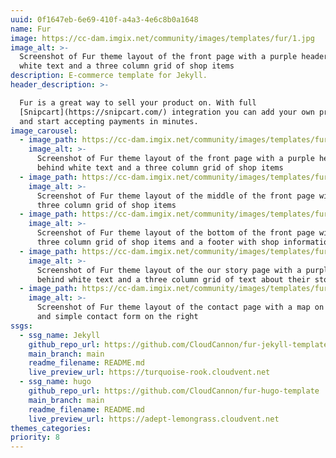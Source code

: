 ```yaml
---
uuid: 0f1647eb-6e69-410f-a4a3-4e6c8b0a1648
name: Fur
image: https://cc-dam.imgix.net/community/images/templates/fur/1.jpg
image_alt: >-
  Screenshot of Fur theme layout of the front page with a purple header behind
  white text and a three column grid of shop items
description: E-commerce template for Jekyll.
header_description: >-

  Fur is a great way to sell your product on. With full
  [Snipcart](https://snipcart.com/) integration you can add your own products
  and start accepting payments in minutes.
image_carousel:
  - image_path: https://cc-dam.imgix.net/community/images/templates/fur/1.jpg
    image_alt: >-
      Screenshot of Fur theme layout of the front page with a purple header
      behind white text and a three column grid of shop items
  - image_path: https://cc-dam.imgix.net/community/images/templates/fur/2.jpg
    image_alt: >-
      Screenshot of Fur theme layout of the middle of the front page with a
      three column grid of shop items
  - image_path: https://cc-dam.imgix.net/community/images/templates/fur/3.jpg
    image_alt: >-
      Screenshot of Fur theme layout of the bottom of the front page with a
      three column grid of shop items and a footer with shop information
  - image_path: https://cc-dam.imgix.net/community/images/templates/fur/4.jpg
    image_alt: >-
      Screenshot of Fur theme layout of the our story page with a purple header
      behind white text and a three column grid of text about their story
  - image_path: https://cc-dam.imgix.net/community/images/templates/fur/5.jpg
    image_alt: >-
      Screenshot of Fur theme layout of the contact page with a map on the left
      and simple contact form on the right
ssgs:
  - ssg_name: Jekyll
    github_repo_url: https://github.com/CloudCannon/fur-jekyll-template
    main_branch: main
    readme_filename: README.md
    live_preview_url: https://turquoise-rook.cloudvent.net
  - ssg_name: hugo
    github_repo_url: https://github.com/CloudCannon/fur-hugo-template
    main_branch: main
    readme_filename: README.md
    live_preview_url: https://adept-lemongrass.cloudvent.net
themes_categories:
priority: 8
---
```


